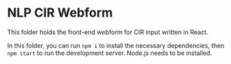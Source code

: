 # NLP CIR Webform

This folder holds the front-end webform for CIR input written in React.

In this folder, you can run `npm i` to install the necessary dependencies, then `npm start` to run the development server. Node.js needs to be installed.
